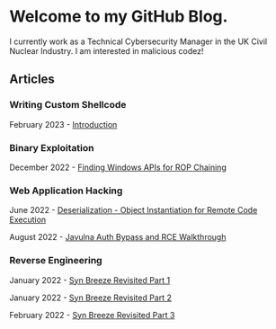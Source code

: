 # Welcome to my GitHub Blog.

I currently work as a Technical Cybersecurity Manager in the UK Civil Nuclear Industry. I am interested in malicious codez!

## Articles

### Writing Custom Shellcode

February 2023 - [Introduction](https://plackyhacker.github.io/shellcodez/intro)

### Binary Exploitation

December 2022 - [Finding Windows APIs for ROP Chaining](https://plackyhacker.github.io/binary/findingapis)

### Web Application Hacking

June 2022 - [Deserialization - Object Instantiation for Remote Code Execution](https://plackyhacker.github.io/webtesting/deserialization)

August 2022 - [Javulna Auth Bypass and RCE Walkthrough](https://plackyhacker.github.io/webtesting/javulna-sqli)

### Reverse Engineering

January 2022 - [Syn Breeze Revisited Part 1](https://plackyhacker.github.io/reversing/sync-breeze-reversed)

January 2022 - [Syn Breeze Revisited Part 2](https://plackyhacker.github.io/reversing/sync-breeze-reversing-2)

February 2022 - [Syn Breeze Revisited Part 3](https://plackyhacker.github.io/reversing/sync-breeze-reversing-3)
